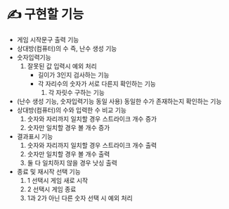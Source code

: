 # ✍ 구현할 기능
- 게임 시작문구 출력 기능
- 상대방(컴퓨터)의 수 즉, 난수 생성 기능
- 숫자입력기능
  1. 잘못된 값 입력시 예외 처리
     * 길이가 3인지 검사하는 기능
     * 각 자리수의 숫자가 서로 다른지 확인하는 기능
       1. 각 자릿수 구하는 기능
- (난수 생성 기능, 숫자입력기능 동일 사용) 동일한 수가 존재하는지 확인하는 기능
- 상대방(컴퓨터)의 수와 입력한 수 비교 기능
  1. 숫자와 자리까지 일치할 경우 스트라이크 개수 증가
  2. 숫자만 일치할 경우 볼 개수 증가
- 결과표시 기능
  1. 숫자와 자리까지 일치할 경우 스트라이크 개수 출력
  2. 숫자만 일치할 경우 볼 개수 출력
  3. 둘 다 일치하지 않을 경우 낫싱 출력
- 종료 및 재시작 선택 기능
  1. 1 선택시 게임 새로 시작
  2. 2 선택시 게임 종료
  3. 1과 2가 아닌 다른 숫자 선택 시 예외 처리